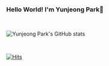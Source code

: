 ### Hello World! I'm Yunjeong Park💎

<br>

![Yunjeong Park's GitHub stats](https://github-readme-stats.vercel.app/api?username=YJPark0421&theme=outrun&show_icons=true)

<br>
<!-- <a href="https://github.com/YJPark0421/github-readme-stats">
  <img align="center" width=50% height=30% src="https://github-readme-stats.anuraghazra1.vercel.app/api/top-langs/?username=YJPark0421&layout=compact&theme=material-palenight" />
</a> -->

[![Hits](https://hits.seeyoufarm.com/api/count/incr/badge.svg?url=https%3A%2F%2Fgithub.com%2FYJPark0421&count_bg=%23F019F3&title_bg=%23555555&icon=&icon_color=%23E7E7E7&title=hits&edge_flat=true)](https://hits.seeyoufarm.com)


